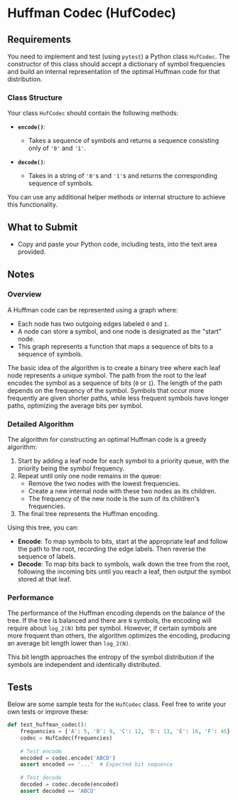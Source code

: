 # Huffman Codec (HufCodec)

## Requirements

You need to implement and test (using `pytest`) a Python class `HufCodec`. The constructor of this class should accept a dictionary of symbol frequencies and build an internal representation of the optimal Huffman code for that distribution.

### Class Structure

Your class `HufCodec` should contain the following methods:

- **`encode()`**: 
    - Takes a sequence of symbols and returns a sequence consisting only of `'0'` and `'1'`.
    
- **`decode()`**: 
    - Takes in a string of `'0'`s and `'1'`s and returns the corresponding sequence of symbols.

You can use any additional helper methods or internal structure to achieve this functionality.

## What to Submit

- Copy and paste your Python code, including tests, into the text area provided.

## Notes

### Overview

A Huffman code can be represented using a graph where:

- Each node has two outgoing edges labeled `0` and `1`.
- A node can store a symbol, and one node is designated as the "start" node.
- This graph represents a function that maps a sequence of bits to a sequence of symbols.
  
The basic idea of the algorithm is to create a binary tree where each leaf node represents a unique symbol. The path from the root to the leaf encodes the symbol as a sequence of bits (`0` or `1`). The length of the path depends on the frequency of the symbol. Symbols that occur more frequently are given shorter paths, while less frequent symbols have longer paths, optimizing the average bits per symbol.

### Detailed Algorithm

The algorithm for constructing an optimal Huffman code is a greedy algorithm:

1. Start by adding a leaf node for each symbol to a priority queue, with the priority being the symbol frequency.
2. Repeat until only one node remains in the queue:
    - Remove the two nodes with the lowest frequencies.
    - Create a new internal node with these two nodes as its children.
    - The frequency of the new node is the sum of its children's frequencies.
3. The final tree represents the Huffman encoding.

Using this tree, you can:
- **Encode**: To map symbols to bits, start at the appropriate leaf and follow the path to the root, recording the edge labels. Then reverse the sequence of labels.
- **Decode**: To map bits back to symbols, walk down the tree from the root, following the incoming bits until you reach a leaf, then output the symbol stored at that leaf.

### Performance

The performance of the Huffman encoding depends on the balance of the tree. If the tree is balanced and there are `N` symbols, the encoding will require about `log_2(N)` bits per symbol. However, if certain symbols are more frequent than others, the algorithm optimizes the encoding, producing an average bit length lower than `log_2(N)`.

This bit length approaches the entropy of the symbol distribution if the symbols are independent and identically distributed.

## Tests

Below are some sample tests for the `HufCodec` class. Feel free to write your own tests or improve these:

```python
def test_huffman_codec():
    frequencies = {'A': 5, 'B': 9, 'C': 12, 'D': 13, 'E': 16, 'F': 45}
    codec = HufCodec(frequencies)
    
    # Test encode
    encoded = codec.encode('ABCD')
    assert encoded == '...'  # Expected bit sequence
    
    # Test decode
    decoded = codec.decode(encoded)
    assert decoded == 'ABCD'
